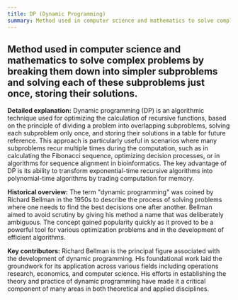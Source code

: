 ```yaml
---
title: DP (Dynamic Programming)
summary: Method used in computer science and mathematics to solve complex problems by breaking them down into simpler subproblems and solving each of these subproblems just once, storing their solutions.
---
```

## Method used in computer science and mathematics to solve complex problems by breaking them down into simpler subproblems and solving each of these subproblems just once, storing their solutions.

**Detailed explanation:** Dynamic programming (DP) is an algorithmic technique used for optimizing the calculation of recursive functions, based on the principle of dividing a problem into overlapping subproblems, solving each subproblem only once, and storing their solutions in a table for future reference. This approach is particularly useful in scenarios where many subproblems recur multiple times during the computation, such as in calculating the Fibonacci sequence, optimizing decision processes, or in algorithms for sequence alignment in bioinformatics. The key advantage of DP is its ability to transform exponential-time recursive algorithms into polynomial-time algorithms by trading computation for memory.

**Historical overview:** The term "dynamic programming" was coined by Richard Bellman in the 1950s to describe the process of solving problems where one needs to find the best decisions one after another. Bellman aimed to avoid scrutiny by giving his method a name that was deliberately ambiguous. The concept gained popularity quickly as it proved to be a powerful tool for various optimization problems and in the development of efficient algorithms.

**Key contributors:** Richard Bellman is the principal figure associated with the development of dynamic programming. His foundational work laid the groundwork for its application across various fields including operations research, economics, and computer science. His efforts in establishing the theory and practice of dynamic programming have made it a critical component of many areas in both theoretical and applied disciplines.